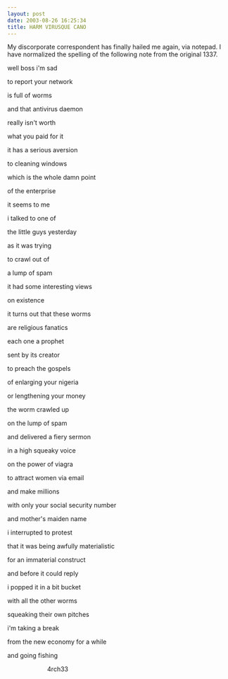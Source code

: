 ```yaml
---
layout: post
date: 2003-08-26 16:25:34
title: HARM VIRUSQUE CANO
---
```


My discorporate correspondent has finally hailed me again, via notepad. I have normalized the spelling of the following note from the original 1337.

well boss i'm sad 

to report your network

is full of worms

and that antivirus daemon

really isn't worth 

what you paid for it

it has a serious aversion

to cleaning windows 

which is the whole damn point 

of the enterprise

it seems to me

i talked to one of 

the little guys yesterday 

as it was trying 

to crawl out of 

a lump of spam 

it had some interesting views 

on existence

it turns out that these worms 

are religious fanatics

each one a prophet

sent by its creator

to preach the gospels

of enlarging your nigeria

or lengthening your money


the worm crawled up

on the lump of spam

and delivered a fiery sermon

in a high squeaky voice

on the power of viagra

to attract women via email

and make millions

with only your social security number

and mother's maiden name

i interrupted to protest

that it was being awfully materialistic

for an immaterial construct

and before it could reply

i popped it in a bit bucket

with all the other worms

squeaking their own pitches


i'm taking a break

from the new economy for a while

and going fishing

&nbsp;&nbsp;&nbsp;&nbsp;&nbsp;&nbsp;&nbsp;&nbsp;&nbsp;&nbsp;&nbsp;&nbsp;&nbsp;&nbsp;&nbsp;&nbsp;&nbsp;&nbsp;&nbsp;&nbsp;&nbsp;&nbsp;&nbsp;4rch33
